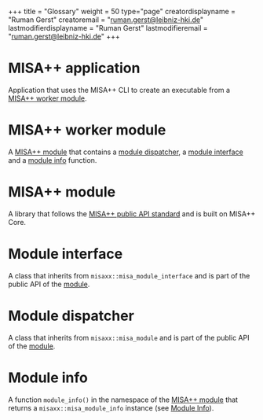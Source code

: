 +++
title = "Glossary"
weight = 50
type="page"
creatordisplayname = "Ruman Gerst"
creatoremail = "ruman.gerst@leibniz-hki.de"
lastmodifierdisplayname = "Ruman Gerst"
lastmodifieremail = "ruman.gerst@leibniz-hki.de"
+++

# MISA++ application

Application that uses the MISA++ CLI to create an executable from a [MISA++ worker module](#misa-worker-module).

# MISA++ worker module

A [MISA++ module](#misa-module) that contains a [module dispatcher](#module-dispatcher), a [module interface](#module-interface) and a [module info](#module-info) function.

# MISA++ module

A library that follows the [MISA++ public API standard](standards/public-api) and is built on MISA++ Core.

# Module interface

A class that inherits from `misaxx::misa_module_interface` and is part of the public API of the [module](#misa-module).

# Module dispatcher

A class that inherits from `misaxx::misa_module` and is part of the public API of the [module](#misa-module).

# Module info

A function `module_info()` in the namespace of the [MISA++ module](#misa-module) that returns a `misaxx::misa_module_info` instance (see [Module Info](standards/module-info)).
